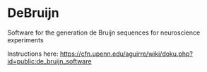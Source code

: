 # DeBruijn
Software for the generation de Bruijn sequences for neuroscience experiments

Instructions here:
https://cfn.upenn.edu/aguirre/wiki/doku.php?id=public:de_bruijn_software

